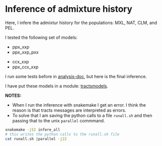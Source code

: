 # Inference of admixture history


Here, I infere the admixtur history for the populations: MXL, NAT, CLM, and PEL.

I tested the following set of models:

- ppx_xxp
- ppx_xxp_pxx
* ccx_xxp
* ppx_ccx_xxp

I run some tests before in [analysis-doc](`../../../analysis-doc), but here is the final inference.

I have put these models in a module: [tractsmodels](tractsmodels/).


**NOTES:**

+ When I run the inference with snakemake I get an error. I think the reason is
that tracts messages are interpreted as errors.
+ To solve that I am saving the python calls to a file `runall.sh` and then passing
that to the unix `parallel` commmand.


```bash
snakemake -j52 infere_all
# this writes the python calls to the runall.sh file
cat runall.sh |parallel -j22
```
